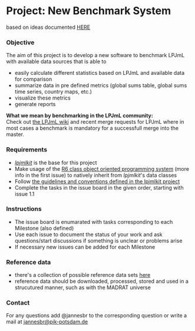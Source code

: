 # Project: New Benchmark System

based on ideas documented [HERE](https://hackmd.io/TXPM45ZVQdq5c6u2oIdV_w) 


### Objective

The aim of this project is to develop a new software to benchmark LPJmL with available data sources that is able to
* easily calculate different statistics based on LPJmL and available data for comparison
* summarize data in pre defined metrics (global sums table, global sums time series, country maps, etc.)
* visualize these metrics
* generate reports

**What we mean by benchmarking in the LPJmL community:**   
Check out [the LPJmL wiki](https://gitlab.pik-potsdam.de/lpjml/LPJmL_internal/-/wikis/Benchmarking) and recent merge requests for LPJmL where in most cases a benchmark is mandatory for a successfull merge into the master. 


### Requirements

* [*lpjmlkit*](https://gitlab.pik-potsdam.de/lpjml/lpjmlkit) is the base for this project
* Make usage of the [R6 class object oriented programming system](https://r6.r-lib.org) (more info in the first issue) to natively inherit from *lpjmlkit*'s data classes
* Follow [the guidelines and conventions defined in the lpjmlkit project](https://gitlab.pik-potsdam.de/lpjml/lpjmlkit/-/wikis/How-To/Code-Style-Guide)
* Complete the tasks in the issue board in the given order, starting with issue 1.1


### Instructions

* The issue board is enumarated with tasks corresponding to each Milestone (also defined)
* Use each issue to document the status of your work and ask questions/start discussions if something is unclear or problems arise
* If necessary new issues can be added for each Milestone

### Reference data

* there's a collection of possible reference data sets [here](https://gitlab.pik-potsdam.de/lpjml/LPJmL_internal/-/wikis/Future-benchmarking)
* reference data should be downloaded, processed, stored and used in a strucutured manner, such as with the MADRAT universe

### Contact
For any questions add @jannesbr to the corresponding question or write a mail at [jannesbr@pik-potsdam.de](mailto:jannesbr@pik-potsdam.de)
